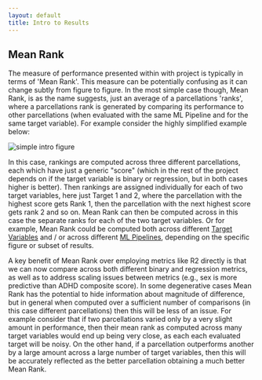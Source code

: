 ```yaml
---
layout: default
title: Intro to Results
---
```


## Mean Rank

The measure of performance presented within with project is typically in terms of 'Mean Rank'. This measure can be
potentially confusing as it can change subtly from figure to figure. In the most simple case though, Mean Rank, is 
as the name suggests, just an average of a parcellations 'ranks', where a parcellations rank is generated by comparing its
performance to other parcellations (when evaluated with the same ML Pipeline and for the same target variable). For example
consider the highly simplified example below:

![simple intro figure](https://raw.githubusercontent.com/sahahn/Parcs_Project/master/data/intro_figure1.png)

In this case, rankings are computed across three different parcellations, each which have just a generic "score"
(which in the rest of the project depends on if the target variable is binary or regression,
but in both cases higher is better). Then rankings are assigned individually for each of two target variables,
here just Target 1 and 2, where the parcellation with the highest score gets Rank 1, then the parcellation with the next highest
score gets rank 2 and so on. Mean Rank can then be computed across in this case the separate ranks for each of the
two target variables. Or for example, Mean Rank could be computed both across different [Target Variables](./variables.html)
and / or across different [ML Pipelines](./ml_pipelines.html), depending on the specific figure or subset of results.

A key benefit of Mean Rank over employing metrics like R2 directly is that we can now compare across both
different binary and regression metrics, as well as to address scaling issues between metrics
(e.g., sex is more predictive than ADHD composite score). In some degenerative cases Mean Rank has the potential to hide
information about magnitude of difference, but in general when computed over a sufficient number of comparisons (in this case
different parcellations) then this will be less of an issue. For example consider that if two parcellations varied only by
a very slight amount in performance, then their mean rank as computed across many target variables would end up being very close,
as each each evaluated target will be noisy. On the other hand, if a parcellation outperforms another by a large amount across
a large number of target variables, then this will be accurately reflected as the better parcellation obtaining a much better
Mean Rank.